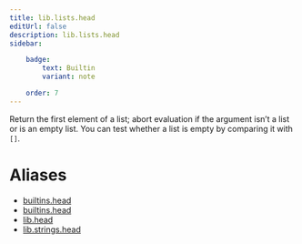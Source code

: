 ```yaml
---
title: lib.lists.head
editUrl: false
description: lib.lists.head
sidebar:

    badge:
        text: Builtin
        variant: note

    order: 7
---
```


Return the first element of a list; abort evaluation if the argument
isn’t a list or is an empty list. You can test whether a list is
empty by comparing it with `[]`.


# Aliases

- [builtins.head](/nix-doc-comments/reference/builtins/builtins-head)
- [builtins.head](/nix-doc-comments/reference/builtins/builtins-head)
- [lib.head](/nix-doc-comments/reference/lib/lib-head)
- [lib.strings.head](/nix-doc-comments/reference/lib/strings/lib-strings-head)


